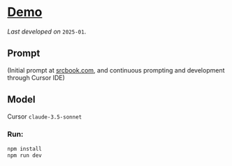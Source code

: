 # [Demo](https://02pp.vercel.app/)

*Last developed on* `2025-01`.
## Prompt
(Initial prompt at [srcbook.com](https://srcbook.com/), and continuous prompting and development through Cursor IDE)

## Model
Cursor `claude-3.5-sonnet`

### Run:

```bash
npm install
npm run dev
```

